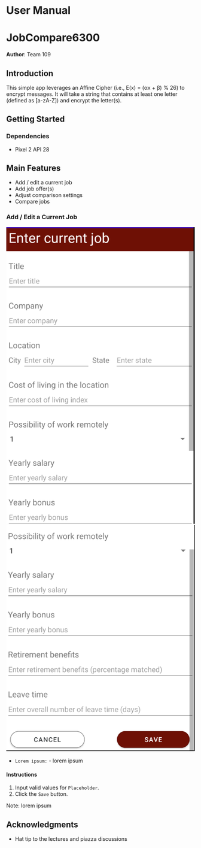 # User Manual
# JobCompare6300

**Author**: Team 109


## Introduction

This simple app leverages an Affine Cipher (i.e., E(x) = (αx + β) % 26) to encrypt messages. It will take a string that contains at least one letter (defined as [a-zA-Z]) and encrypt the letter(s).

## Getting Started

### Dependencies
* Pixel 2 API 28

## Main Features

* Add / edit a current job
* Add job offer(s)
* Adjust comparison settings
* Compare jobs

### Add / Edit a Current Job

![Enter_current_job_top](./images/final_app/Enter_current_job_top.png)
![Enter_current_job_bottom](./images/final_app/Enter_current_job_bottom.png)

* `Lorem ipsum:` - lorem ipsum

#### Instructions
1. Input valid values for `Placeholder`.
1. Click the `Save` button.

Note: lorem ipsum

## Acknowledgments

* Hat tip to the lectures and piazza discussions
